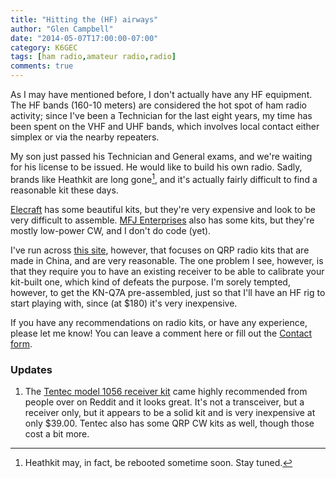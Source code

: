 ```yaml
---
title: "Hitting the (HF) airways"
author: "Glen Campbell"
date: "2014-05-07T17:00:00-07:00"
category: K6GEC
tags: [ham radio,amateur radio,radio]
comments: true
---
```

As I may have mentioned before, I don't actually have any HF equipment. The HF bands (160-10 meters) are considered the hot spot of ham radio activity; since I've been a Technician for the last eight years, my time has been spent on the VHF and UHF bands, which involves local contact either simplex or via the nearby repeaters.

My son just passed his Technician and General exams, and we're waiting for his license to be issued. He would like to build his own radio. Sadly, brands like Heathkit are long gone[^1], and it's actually fairly difficult to find a reasonable kit these days.

[Elecraft](http://www.elecraft.com) has some beautiful kits, but they're very expensive and look to be very difficult to assemble. [MFJ Enterprises](http://www.mfjenterprises.com) also has some kits, but they're mostly low-power CW, and I don't do code (yet).

<!--more-->

I've run across [this site](http://crkits.com), however, that focuses on QRP radio kits that are made in China, and are very reasonable. The one problem I see, however, is that they require you to have an existing receiver to be able to calibrate your kit-built one, which kind of defeats the purpose. I'm sorely tempted, however, to get the KN-Q7A pre-assembled, just so that I'll have an HF rig to start playing with, since (at $180) it's very inexpensive.

If you have any recommendations on radio kits, or have any experience, please let me know! You can leave a comment here or fill out the [Contact form](http://k6gec.com/about/).

### Updates

1. The [Tentec model 1056 receiver kit](http://www.tentec.com/any-band-direct-conversion-receiver-kit-model-1056/) came highly recommended from people over on Reddit and it looks great. It's not a transceiver, but a receiver only, but it appears to be a solid kit and is very inexpensive at only $39.00. Tentec also has some QRP CW kits as well, though those cost a bit more.


[^1]: Heathkit may, in fact, be rebooted sometime soon. Stay tuned.
